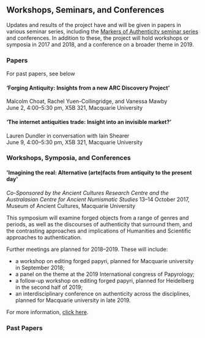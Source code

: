 ## Workshops, Seminars, and Conferences

Updates and results of the project have and will be given in papers in various seminar series,
including the [Markers of Authenticity seminar series](/https://markersofauthenticity.wordpress.com/seminars/) and conferences.
In addition to these, the project will hold workshops or symposia in 2017 and 2018,
and a conference on a broader theme in 2019.

### Papers
For past papers, see below

#### ‘Forging Antiquity: Insights from a new ARC Discovery Project’
  Malcolm Choat, Rachel Yuen-Collingridge, and Vanessa Mawby  
  June 2, 4:00–5:30 pm, X5B 321, Macquarie University

#### ‘The internet antiquities trade: Insight into an invisible market?’
  Lauren Dundler in conversation with Iain Shearer  
  June 9, 4:00–5:30 pm, X5B 321, Macquarie University

### Workshops, Symposia, and Conferences

#### 'Imagining the real: Alternative (arte)facts from antiquity to the present day'
*Co-Sponsored by the Ancient Cultures Research Centre and the
Australasian Centre for Ancient Numismatic Studies*
13–14 October 2017, Museum of Ancient Cultures, Macquarie University

This symposium will examine forged objects from a range of genres and periods,
as well as the discourses of authenticity that surround them, and the contrasting
approaches and implications of Humanities and Scientific approaches to authentication.

Further meetings are planned for 2018–2019. These will include:

* a workshop on editing forged papyri, planned for Macquarie university in September 2018;
* a panel on the theme at the 2019 International congress of Papyrology;
* a follow-up workshop on editing forged papyri, planned for Heidelberg in the second half of 2019;
* an interdisciplinary conference on authenticity across the disciplines, planned for Macquarie university in late 2019.

For more information, [click here](/conference).

### Past Papers
